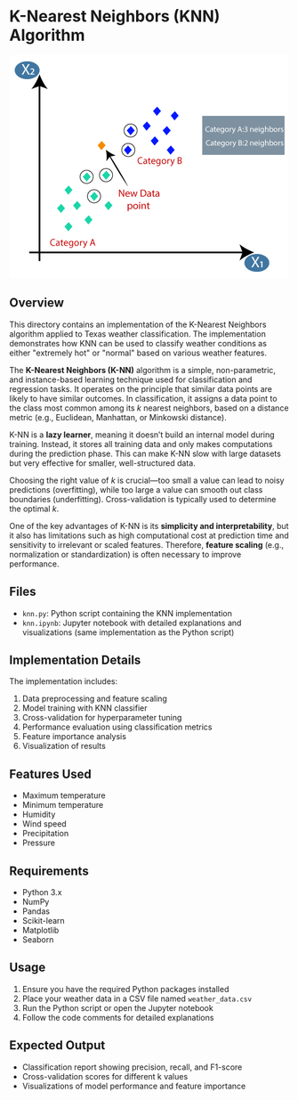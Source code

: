 # K-Nearest Neighbors (KNN) Algorithm

![KNN Algorithm Illustration](/imgs/k_nearest.png)

## Overview
This directory contains an implementation of the K-Nearest Neighbors algorithm applied to Texas weather classification. The implementation demonstrates how KNN can be used to classify weather conditions as either "extremely hot" or "normal" based on various weather features.

The **K-Nearest Neighbors (K-NN)** algorithm is a simple, non-parametric, and instance-based learning technique used for classification and regression tasks. It operates on the principle that similar data points are likely to have similar outcomes. In classification, it assigns a data point to the class most common among its *k* nearest neighbors, based on a distance metric (e.g., Euclidean, Manhattan, or Minkowski distance).

K-NN is a **lazy learner**, meaning it doesn’t build an internal model during training. Instead, it stores all training data and only makes computations during the prediction phase. This can make K-NN slow with large datasets but very effective for smaller, well-structured data.

Choosing the right value of *k* is crucial—too small a value can lead to noisy predictions (overfitting), while too large a value can smooth out class boundaries (underfitting). Cross-validation is typically used to determine the optimal *k*.

One of the key advantages of K-NN is its **simplicity and interpretability**, but it also has limitations such as high computational cost at prediction time and sensitivity to irrelevant or scaled features. Therefore, **feature scaling** (e.g., normalization or standardization) is often necessary to improve performance.


## Files
- `knn.py`: Python script containing the KNN implementation
- `knn.ipynb`: Jupyter notebook with detailed explanations and visualizations (same implementation as the Python script)

## Implementation Details
The implementation includes:
1. Data preprocessing and feature scaling
2. Model training with KNN classifier
3. Cross-validation for hyperparameter tuning
4. Performance evaluation using classification metrics
5. Feature importance analysis
6. Visualization of results

## Features Used
- Maximum temperature
- Minimum temperature
- Humidity
- Wind speed
- Precipitation
- Pressure

## Requirements
- Python 3.x
- NumPy
- Pandas
- Scikit-learn
- Matplotlib
- Seaborn

## Usage
1. Ensure you have the required Python packages installed
2. Place your weather data in a CSV file named `weather_data.csv`
3. Run the Python script or open the Jupyter notebook
4. Follow the code comments for detailed explanations

## Expected Output
- Classification report showing precision, recall, and F1-score
- Cross-validation scores for different k values
- Visualizations of model performance and feature importance 